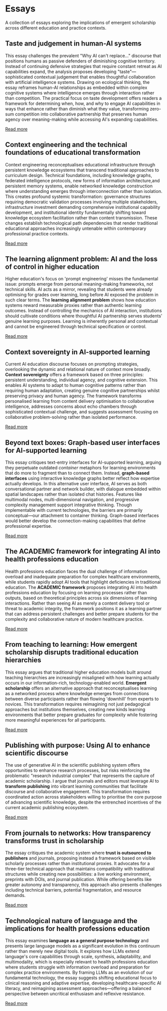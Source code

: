 # Essays

A collection of essays exploring the implications of emergent scholarship across different education and practice contexts.

## Taste and judgement in human-AI systems

This essay challenges the prevalent "Why AI can't replace..." discourse that positions humans as passive defenders of diminishing cognitive territory. Instead of continuing defensive strategies that require constant retreat as AI capabilities expand, the analysis proposes developing "taste"—sophisticated contextual judgement that enables thoughtful collaboration with artificial intelligence systems. Drawing on ecological thinking, the essay reframes human-AI relationships as embedded within complex cognitive systems where intelligence emerges through interaction rather than competition. The practical focus on taste development offers readers a framework for determining when, how, and why to engage AI capabilities in ways that enhance rather than diminish what they value, transforming zero-sum competition into collaborative partnership that preserves human agency over meaning-making while accessing AI's expanding capabilities.

[Read more](essays/taste-and-judgement.md)

## Context engineering and the technical foundations of educational transformation

Context engineering reconceptualises educational infrastructure through persistent knowledge ecosystems that transcend traditional approaches to curriculum design. Technical foundations, including knowledge graphs, federated intelligence protocols, new forms of information architecture,and persistent memory systems, enable networked knowledge construction where understanding emerges through interconnection rather than isolation. This creates profound systemic transformation: governance structures requiring democratic validation processes involving multiple stakeholders, infrastructure investment demanding comprehensive institutional capability development, and institutional identity fundamentally shifting toward knowledge ecosystem facilitation rather than content transmission. These changes establish technological path dependencies that render traditional educational approaches increasingly untenable within contemporary professional practice contexts.

[Read more](essays/context-engineering.md)

## The learning alignment problem: AI and the loss of control in higher education

Higher education's focus on 'prompt engineering' misses the fundamental issue: prompts emerge from personal meaning-making frameworks, not technical skills. AI acts as a mirror, revealing that students were already optimising for grades over learning, long before AI exposed the problem in such clear terms. The **learning alignment problem** shows how education systems reward measurable proxies rather than authentic learning outcomes. Instead of controlling the mechanics of AI interaction, institutions should cultivate conditions where thoughtful AI partnership serves students' genuine learning purposes. Learning is inherently personal and contextual and cannot be engineered through technical specification or control.

[Read more](essays/learning-alignment.md)

## Context sovereignty in AI-supported learning

Current AI education discourse focuses on prompting strategies, overlooking the dynamic and relational nature of context more broadly. **Context sovereignty** offers a framework based on three principles: persistent understanding, individual agency, and cognitive extension. This enables AI systems to adapt to human cognitive patterns rather than requiring human adaptation, creating genuine cognitive partnerships whilst preserving privacy and human agency. The framework transforms personalised learning from content delivery optimisation to collaborative intelligence, addresses concerns about echo chambers through sophisticated contextual challenge, and suggests assessment focusing on collaborative problem-solving rather than isolated performance.

[Read more](essays/context-sovereignty.md)

## Beyond text boxes: Graph-based user interfaces for AI-supported learning

This essay critiques text-entry interfaces for AI-supported learning, arguing they perpetuate outdated *container* metaphors for learning environments that do more to fragment  than to connect them. Instead, **graph-based interfaces** using interactive knowledge graphs better reflect how expertise actually develops. In this alternative user interface, AI serves as both conversational partner and network builder, with dialogue embedded within spatial landscapes rather than isolated chat histories. Features like multimodal nodes, multi-dimensional navigation, and progressive complexity management support integrative thinking. Though implementable with current technologies, the barriers are primarily conceptual—our attachment to container thinking. Graph-based interfaces would better develop the connection-making capabilities that define professional expertise.

[Read more](essays/graph-user-interface.md)

## The ACADEMIC framework for integrating AI into health professions education

Health professions education faces the dual challenge of information overload and inadequate preparation for complex healthcare environments, while students rapidly adopt AI tools that highlight deficiencies in traditional education. The **ACADEMIC framework** proposes integrating AI into health professions education by focusing on learning processes rather than outputs, based on theoretical principles across six dimensions of learning interactions. Rather than seeing AI as merely a content delivery tool or threat to academic integrity, the framework positions it as a learning partner that can address persistent challenges and better prepare students for the complexity and collaborative nature of modern healthcare practice.

[Read more](essays/academic-framework.md)

## From teaching to learning: How emergent scholarship disrupts traditional education hierarchies

This essay argues that traditional higher education models built around teaching hierarchies are increasingly misaligned with how learning actually occurs in our information-rich, technology-enabled world. **Emergent scholarship** offers an alternative approach that reconceptualises learning as a networked process where knowledge emerges from connections between diverse participants rather than flowing 'downhill' from experts to novices. This transformation requires reimagining not just pedagogical approaches but institutions themselves, creating new kinds learning environments that better prepare graduates for complexity while fostering more meaningful experiences for all participants.

[Read more](essays/teaching-to-learning.md)

## Publishing with purpose: Using AI to enhance scientific discourse

The use of generative AI in the scientific publishing system offers opportunities to enhance research processes, but risks reinforcing the problematic "research industrial complex" that represents the capture of academic scholarship. I argue that journals and editors must leverage AI to **transform publishing** into vibrant learning communities that facilitate discourse and collaborative engagement. This transformation requires coordinated action across stakeholders willing to prioritise the core purpose of advancing scientific knowledge, despite the entrenched incentives of the current academic publishing ecosystem.

[Read more](essays/publishing-with-purpose.md)

## From journals to networks: How transparency transforms trust in scholarship

The essay critiques the academic system where **trust is outsourced to publishers** and journals, proposing instead a framework based on visible scholarly processes rather than institutional proxies. It advocates for a three-tier technical approach that maintains compatibility with traditional structures while creating new possibilities: a live working environment, preprints with DOIs, and journal publication. While offering benefits like greater autonomy and transparency, this approach also presents challenges including technical barriers, potential fragmentation, and resource demands.

[Read more](essays/transparency-transforms-trust.md)

## Technological nature of language and the implications for health professions education

This essay examines **language as a general purpose technology** and presents large language models as a significant evolution in this continuum rather than merely new digital tools. It explores how LLMs extend language's core capabilities through scale, synthesis, adaptability, and multimodality, which is especially relevant to health professions education where students struggle with information overload and preparation for complex practice environments. By framing LLMs as an evolution of our fundamental technology, the essay suggests shifting educational focus to clinical reasoning and adaptive expertise, developing healthcare-specific AI literacy, and reimagining assessment approaches—offering a balanced perspective between uncritical enthusiasm and reflexive resistance.

[Read more](essays/language-technology.md)